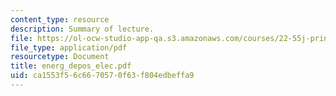 ```yaml
---
content_type: resource
description: Summary of lecture.
file: https://ol-ocw-studio-app-qa.s3.amazonaws.com/courses/22-55j-principles-of-radiation-interactions-fall-2004/ca1553f56c6670570f63f804edbeffa9_energ_depos_elec.pdf
file_type: application/pdf
resourcetype: Document
title: energ_depos_elec.pdf
uid: ca1553f5-6c66-7057-0f63-f804edbeffa9
---
```

